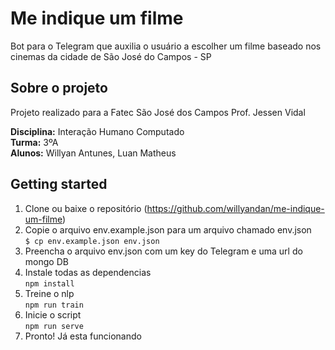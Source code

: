 ﻿# Me indique um filme

Bot para o Telegram que auxilia o usuário a escolher um filme baseado nos cinemas da cidade de São José do Campos - SP

## Sobre o projeto

Projeto realizado para a Fatec São José dos Campos Prof. Jessen Vidal

**Disciplina:** Interação Humano Computado  
**Turma:** 3ºA  
**Alunos:** Willyan Antunes, Luan Matheus  

## Getting started

 1. Clone ou baixe o repositório (https://github.com/willyandan/me-indique-um-filme)  
 2. Copie o arquivo env.example.json para um arquivo chamado env.json   
`$ cp env.example.json env.json `  
 3. Preencha o arquivo env.json com um key do Telegram e uma url do mongo DB  
 4. Instale todas as dependencias  
`npm install`  
 5. Treine o nlp  
`npm run train`  
 6. Inicie o script  
`npm run serve`  
 7. Pronto! Já esta funcionando  
 

